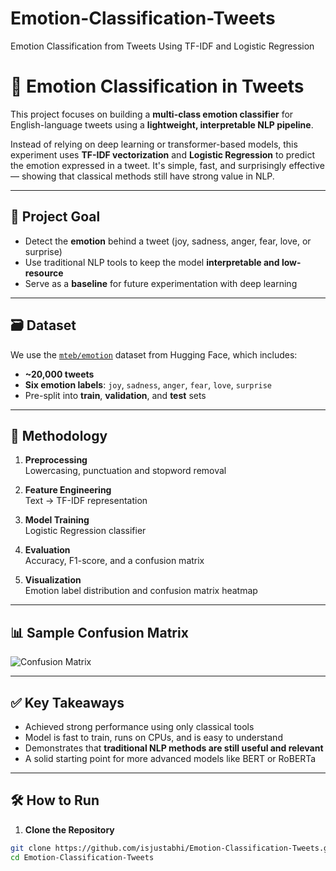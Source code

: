# Emotion-Classification-Tweets
Emotion Classification from Tweets Using TF-IDF and Logistic Regression

# 🧠 Emotion Classification in Tweets 

This project focuses on building a **multi-class emotion classifier** for English-language tweets using a **lightweight, interpretable NLP pipeline**.

Instead of relying on deep learning or transformer-based models, this experiment uses **TF-IDF vectorization** and **Logistic Regression** to predict the emotion expressed in a tweet. It's simple, fast, and surprisingly effective — showing that classical methods still have strong value in NLP.

---

## 📌 Project Goal

- Detect the **emotion** behind a tweet (joy, sadness, anger, fear, love, or surprise)
- Use traditional NLP tools to keep the model **interpretable and low-resource**
- Serve as a **baseline** for future experimentation with deep learning

---

## 🗃️ Dataset

We use the [`mteb/emotion`](https://huggingface.co/datasets/mteb/emotion) dataset from Hugging Face, which includes:

- **~20,000 tweets**
- **Six emotion labels**: `joy`, `sadness`, `anger`, `fear`, `love`, `surprise`
- Pre-split into **train**, **validation**, and **test** sets

---

## 🔧 Methodology

1. **Preprocessing**  
   Lowercasing, punctuation and stopword removal

2. **Feature Engineering**  
   Text → TF-IDF representation

3. **Model Training**  
   Logistic Regression classifier

4. **Evaluation**  
   Accuracy, F1-score, and a confusion matrix

5. **Visualization**  
   Emotion label distribution and confusion matrix heatmap

---

## 📊 Sample Confusion Matrix

![Confusion Matrix](confusion_matrix_sample.png)

---

## ✅ Key Takeaways

- Achieved strong performance using only classical tools
- Model is fast to train, runs on CPUs, and is easy to understand
- Demonstrates that **traditional NLP methods are still useful and relevant**
- A solid starting point for more advanced models like BERT or RoBERTa

---

## 🛠️ How to Run

1. **Clone the Repository**  
```bash
git clone https://github.com/isjustabhi/Emotion-Classification-Tweets.git
cd Emotion-Classification-Tweets
